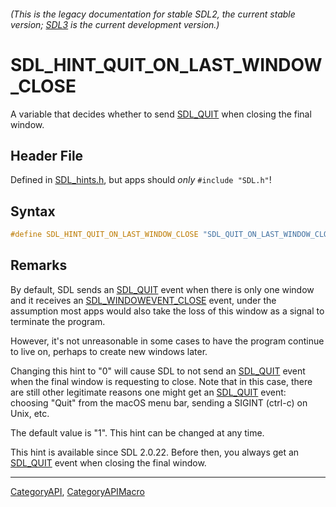 ###### (This is the legacy documentation for stable SDL2, the current stable version; [SDL3](https://wiki.libsdl.org/SDL3/) is the current development version.)
# SDL_HINT_QUIT_ON_LAST_WINDOW_CLOSE

A variable that decides whether to send [SDL_QUIT](SDL_QUIT) when closing the final window.

## Header File

Defined in [SDL_hints.h](https://github.com/libsdl-org/SDL/blob/SDL2/include/SDL_hints.h), but apps should _only_ `#include "SDL.h"`!

## Syntax

```c
#define SDL_HINT_QUIT_ON_LAST_WINDOW_CLOSE "SDL_QUIT_ON_LAST_WINDOW_CLOSE"
```

## Remarks

By default, SDL sends an [SDL_QUIT](SDL_QUIT) event when there is only one
window and it receives an [SDL_WINDOWEVENT_CLOSE](SDL_WINDOWEVENT_CLOSE)
event, under the assumption most apps would also take the loss of this
window as a signal to terminate the program.

However, it's not unreasonable in some cases to have the program continue
to live on, perhaps to create new windows later.

Changing this hint to "0" will cause SDL to not send an
[SDL_QUIT](SDL_QUIT) event when the final window is requesting to close.
Note that in this case, there are still other legitimate reasons one might
get an [SDL_QUIT](SDL_QUIT) event: choosing "Quit" from the macOS menu bar,
sending a SIGINT (ctrl-c) on Unix, etc.

The default value is "1". This hint can be changed at any time.

This hint is available since SDL 2.0.22. Before then, you always get an
[SDL_QUIT](SDL_QUIT) event when closing the final window.

----
[CategoryAPI](CategoryAPI), [CategoryAPIMacro](CategoryAPIMacro)

